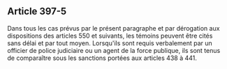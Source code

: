 Article 397-5
----
Dans tous les cas prévus par le présent paragraphe et par dérogation aux
dispositions des articles 550 et suivants, les témoins peuvent être cités sans
délai et par tout moyen. Lorsqu'ils sont requis verbalement par un officier de
police judiciaire ou un agent de la force publique, ils sont tenus de
comparaître sous les sanctions portées aux articles 438 à 441.
